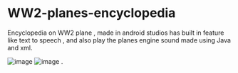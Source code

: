 # WW2-planes-encyclopedia
Encyclopedia on WW2 plane , made in android studios has built in feature like text to speech , and also play the planes engine sound made using Java and xml.

![image](https://user-images.githubusercontent.com/66934832/133579899-e92a5542-9527-4299-9bf5-e609b724fb13.png)
![image](https://user-images.githubusercontent.com/66934832/133580077-d5038627-2822-4f57-890c-7378c5d1559f.png)
.

